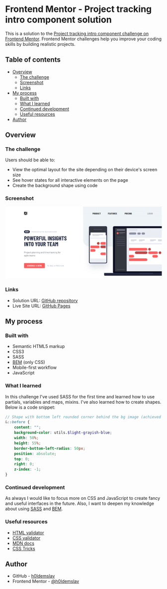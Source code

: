 # Frontend Mentor - Project tracking intro component solution

This is a solution to the [Project tracking intro component challenge on Frontend Mentor](https://www.frontendmentor.io/challenges/project-tracking-intro-component-5d289097500fcb331a67d80e). Frontend Mentor challenges help you improve your coding skills by building realistic projects. 

## Table of contents

- [Overview](#overview)
  - [The challenge](#the-challenge)
  - [Screenshot](#screenshot)
  - [Links](#links)
- [My process](#my-process)
  - [Built with](#built-with)
  - [What I learned](#what-i-learned)
  - [Continued development](#continued-development)
  - [Useful resources](#useful-resources)
- [Author](#author)

## Overview

### The challenge

Users should be able to:

- View the optimal layout for the site depending on their device's screen size
- See hover states for all interactive elements on the page
- Create the background shape using code

### Screenshot

![preview-desktop](./screenshots/preview-desktop.png)

### Links

- Solution URL: [GitHub repository](https://github.com/h0ldemslav/frontend-mentor-challenges/tree/master/junior/project-tracking-intro-component-master)
- Live Site URL: [GitHub Pages](https://h0ldemslav.github.io/frontend-mentor-challenges/junior/project-tracking-intro-component-master/)

## My process

### Built with

- Semantic HTML5 markup
- CSS3
- SASS
- [BEM](https://en.bem.info/methodology/quick-start/) (only CSS)
- Mobile-first workflow
- JavaScript

### What I learned

In this challenge I've used SASS for the first time and learned how to use partials, variables and maps, mixins. I've also learned how to create shapes. Below is a code snippet:

```scss
// Shape with bottom left rounded corner behind the bg image (achieved with ChatGPT help)
&::before {
    content: "";
    background-color: utils.$light-grayish-blue;
    width: 50%;
    height: 55%;
    border-bottom-left-radius: 50px;
    position: absolute;
    top: 0;
    right: 0;
    z-index: -1;
}
```

### Continued development

As always I would like to focus more on CSS and JavaScript to create fancy and useful interfaces in the future. Also, I want to deepen my knowledge about using [SASS](https://sass-lang.com) and [BEM](https://en.bem.info/methodology/quick-start/).

### Useful resources

- [HTML validator](https://validator.w3.org/#validate_by_input)
- [CSS validator](https://jigsaw.w3.org/css-validator/validator.html.en#validate_by_input)
- [MDN docs](https://developer.mozilla.org/en-US/)
- [CSS Tricks](https://css-tricks.com)

## Author

- GitHub - [h0ldemslav](https://github.com/h0ldemslav)
- Frontend Mentor - [@h0ldemslav](https://www.frontendmentor.io/profile/h0ldemslav)

